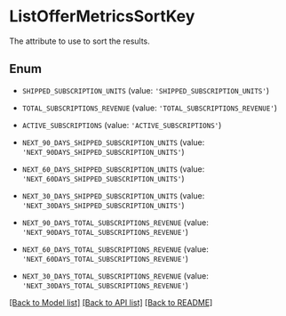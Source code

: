 # ListOfferMetricsSortKey

The attribute to use to sort the results.

## Enum

* `SHIPPED_SUBSCRIPTION_UNITS` (value: `'SHIPPED_SUBSCRIPTION_UNITS'`)

* `TOTAL_SUBSCRIPTIONS_REVENUE` (value: `'TOTAL_SUBSCRIPTIONS_REVENUE'`)

* `ACTIVE_SUBSCRIPTIONS` (value: `'ACTIVE_SUBSCRIPTIONS'`)

* `NEXT_90_DAYS_SHIPPED_SUBSCRIPTION_UNITS` (value: `'NEXT_90DAYS_SHIPPED_SUBSCRIPTION_UNITS'`)

* `NEXT_60_DAYS_SHIPPED_SUBSCRIPTION_UNITS` (value: `'NEXT_60DAYS_SHIPPED_SUBSCRIPTION_UNITS'`)

* `NEXT_30_DAYS_SHIPPED_SUBSCRIPTION_UNITS` (value: `'NEXT_30DAYS_SHIPPED_SUBSCRIPTION_UNITS'`)

* `NEXT_90_DAYS_TOTAL_SUBSCRIPTIONS_REVENUE` (value: `'NEXT_90DAYS_TOTAL_SUBSCRIPTIONS_REVENUE'`)

* `NEXT_60_DAYS_TOTAL_SUBSCRIPTIONS_REVENUE` (value: `'NEXT_60DAYS_TOTAL_SUBSCRIPTIONS_REVENUE'`)

* `NEXT_30_DAYS_TOTAL_SUBSCRIPTIONS_REVENUE` (value: `'NEXT_30DAYS_TOTAL_SUBSCRIPTIONS_REVENUE'`)

[[Back to Model list]](../README.md#documentation-for-models) [[Back to API list]](../README.md#documentation-for-api-endpoints) [[Back to README]](../README.md)


